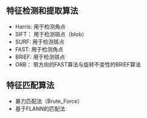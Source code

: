 ## 特征检测和提取算法

+ Harris: 用于检测角点
+ SIFT： 用于检测斑点（blob）
+ SURF: 用于检测斑点
+ FAST: 用于检测角点
+ BRIEF: 用于检测斑点
+ ORB： 带方向的FAST算法与旋转不变性的BRIEF算法

## 特征匹配算法

+ 暴力匹配法（Brute_Force）
+ 基于FLANN的匹配法